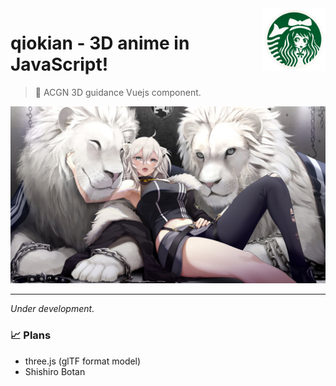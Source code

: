<!--
 * @Date: 08/02/2021 09.49.03 +0800
 * @Author: KnowsCount
 * @LastEditTime: 08/02/2021 11.06.28 +0800
 * @FilePath: /qiokian/README.md
-->

<img src="assets/logo.png" align="right" width="100" height="100" />

# qiokian - 3D anime in JavaScript!

> 🙊 ACGN 3D guidance Vuejs component.

![Shishiro Botan](assets/shishiro_botan.jpg)

---

_Under development._

### 📈 Plans

-   three.js (glTF format model)
-   Shishiro Botan
